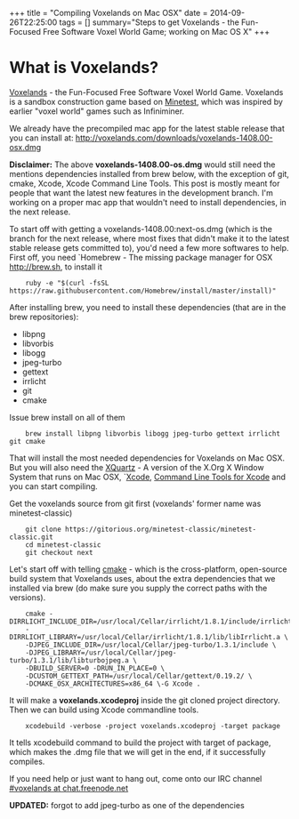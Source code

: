 +++
title = "Compiling Voxelands on Mac OSX"
date = 2014-09-26T22:25:00
tags = []
summary="Steps to get Voxelands - the Fun-Focused Free Software Voxel World Game; working on Mac OS X"
+++ 

# What is Voxelands?

[Voxelands](http://voxelands.com) - the Fun-Focused Free Software Voxel World Game. Voxelands is a sandbox construction game based on [Minetest](http://minetest.net), which was inspired by earlier "voxel world" games such as Infiniminer.

We already have the precompiled mac app for the latest stable release that you can install at: http://voxelands.com/downloads/voxelands-1408.00-osx.dmg

**Disclaimer:** The above **voxelands-1408.00-os.dmg** would still need the mentions dependencies installed from brew below, with the exception of git, cmake, Xcode, Xcode Command Line Tools. This post is mostly meant for people that want the latest new features in the development branch. I'm working on a proper mac app that wouldn't need to install dependencies, in the next release.

To start off with getting a voxelands-1408.00:next-os.dmg (which is the branch for the next release, where most fixes that didn't make it to the latest stable release gets committed to), you'd need a few more softwares to help. First off, you need `Homebrew - The missing package manager for OSX http://brew.sh, to install it

```shell-session
    ruby -e "$(curl -fsSL https://raw.githubusercontent.com/Homebrew/install/master/install)"
```

After installing brew, you need to install these dependencies (that
are in the brew repositories):

-  libpng
-  libvorbis
-  libogg
-  jpeg-turbo
-  gettext
-  irrlicht
-  git
-  cmake

Issue brew install on all of them

```shell-session
    brew install libpng libvorbis libogg jpeg-turbo gettext irrlicht git cmake
```

That will install the most needed dependencies for Voxelands on Mac OSX. But you will also need the [XQuartz](http://xquartz.macosforge.org/landing/) - A version of the X.Org X Window System that runs on Mac OSX, `[Xcode](https://developer.apple.com/xcode/downloads), [Command Line Tools for Xcode](https://developer.apple.com/downloads/index.action) and you can start compiling.

Get the voxelands source from git first (voxelands' former name was minetest-classic)

```shell-session
    git clone https://gitorious.org/minetest-classic/minetest-classic.git
    cd minetest-classic
    git checkout next
```
Let's start off with telling [cmake](http://www.cmake.org) - which is the cross-platform, open-source build system that Voxelands uses, about the extra dependencies that we installed via brew (do make sure you supply the correct paths with the versions).

```shell-session
    cmake -DIRRLICHT_INCLUDE_DIR=/usr/local/Cellar/irrlicht/1.8.1/include/irrlicht/ \
    -DIRRLICHT_LIBRARY=/usr/local/Cellar/irrlicht/1.8.1/lib/libIrrlicht.a \
    -DJPEG_INCLUDE_DIR=/usr/local/Cellar/jpeg-turbo/1.3.1/include \
    -DJPEG_LIBRARY=/usr/local/Cellar/jpeg-turbo/1.3.1/lib/libturbojpeg.a \
    -DBUILD_SERVER=0 -DRUN_IN_PLACE=0 \
    -DCUSTOM_GETTEXT_PATH=/usr/local/Cellar/gettext/0.19.2/ \
    -DCMAKE_OSX_ARCHITECTURES=x86_64 \-G Xcode .
```
It will make a **voxelands.xcodeproj** inside the git cloned project directory. Then we can build using Xcode commandline tools.

```shell-session
    xcodebuild -verbose -project voxelands.xcodeproj -target package
```
It tells xcodebuild command to build the project with target of package, which makes the .dmg file that we will get in the end, if it successfully compiles.

If you need help or just want to hang out, come onto our IRC channel [#voxelands at chat.freenode.net](http://webchat.freenode.net/?channels=%23voxelands&uio=d4)

**UPDATED:** forgot to add jpeg-turbo as one of the dependencies
